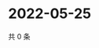 # 2022-05-25

共 0 条

<!-- BEGIN WEIBO -->
<!-- 最后更新时间 Wed May 25 2022 02:18:04 GMT+0800 (China Standard Time) -->

<!-- END WEIBO -->
